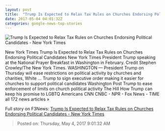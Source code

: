 ```yaml
---
layout: post
title:  "Trump Is Expected to Relax Tax Rules on Churches Endorsing Political Candidates - New York Times"
date: 2017-05-04 04:01:32Z
categories: google-news-top-stories
---
```


![Trump Is Expected to Relax Tax Rules on Churches Endorsing Political Candidates - New York Times](https://static01.nyt.com/images/2017/05/04/us/04religion-sub/04religion-sub-facebookJumbo.jpg)

New York Times Trump Is Expected to Relax Tax Rules on Churches Endorsing Political Candidates New York Times President Trump speaking at the National Prayer Breakfast in Washington in February. Credit Stephen Crowley/The New York Times. WASHINGTON — President Trump on Thursday will ease restrictions on political activity by churches and charities, White ... Trump to sign executive order making it easier for churches to support political candidates Washington Post Trump to ease enforcement of limits on church political activity The Hill How Trump can keep his promise to LGBTQ Americans CNN CNBC - NPR - Fox News - TIME all 172 news articles »


Full story on F3News: [Trump Is Expected to Relax Tax Rules on Churches Endorsing Political Candidates - New York Times](http://www.f3nws.com/n/e4EtsG)

> Posted on: Thursday, May 4, 2017 9:01:32 AM
